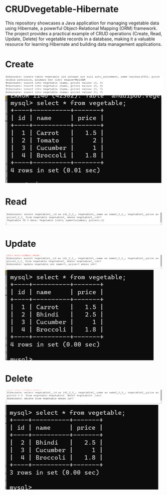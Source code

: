 # CRUDvegetable-Hibernate
This repository showcases a Java application for managing vegetable data using Hibernate, a powerful Object-Relational Mapping (ORM) framework. The project provides a practical example of CRUD operations (Create, Read, Update, Delete) for vegetable records in a database, making it a valuable resource for learning Hibernate and building data management applications.

<h1>Create</h1>
<img src="crudveg1.png">
<img src="crudveg2.png">

<h1>Read</h1>

<img src="crudveg3.png">

<h1>Update</h1>
<img src="crudveg4.png">
<img src="crudveg5.png">

<h1>Delete</h1>
<img src="crudveg6.png">
<img src="crudveg7.png">
